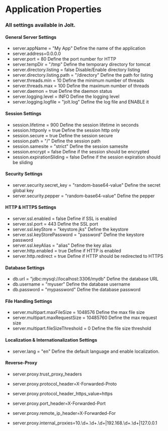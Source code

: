 # Application Properties 

### All settings available in Jolt.

#### General Server Settings
- server.appName = "My App" Define the name of the application
- server.address=0.0.0.0
- server.port = 80 Define the port number for HTTP
- server.tempDir = "/tmp" Define the temporary directory for tomcat
- server.directory.listing = false Disable/Enable directory listing
- server.directory.listing.path = "/directory" Define the path for listing
- server.threads.min = 10 Define the minimum number of threads
- server.threads.max = 100 Define the maximum number of threads
- server.daemon = true Define the daemon status
- server.logging.level = INFO Define the logging level
- server.logging.logfile = "jolt.log" Define the log file and ENABLE it 

#### Session Settings
- session.lifetime = 900 Define the session lifetime in seconds
- session.httponly = true Define the session http only
- session.secure = true Define the session secure
- session.path = "/" Define the session path
- session.samesite = "strict" Define the session samesite
- session.encrypt = false Define if the session should be encrypted
- session.expirationSliding = false Define if the session expiration should be sliding

#### Security Settings

- server.security.secret_key = "random-base64-value" Define the secret global key
- server.security.pepper = "random-base64-value" Define the pepper

#### HTTP & HTTPS Settings

- server.ssl.enabled = false Define if SSL is enabled
- server.ssl.port = 443 Define the SSL port
- server.ssl.keyStore = "keystore.jks" Define the keystore
- server.ssl.keyStorePassword = "password" Define the keystore password
- server.ssl.keyAlias = "alias" Define the key alias
- server.http.enabled = true Define if HTTP is enabled
- server.http.redirect = true Define if HTTP should be redirected to HTTPS

#### Database Settings

- db.url = "jdbc:mysql://localhost:3306/mydb" Define the database URL
- db.username = "myuser" Define the database username
- db.password = "mypassword" Define the database password

#### File Handling Settings

- server.multipart.maxFileSize = 1048576 Define the max file size
- server.multipart.maxRequestSize = 10485760 Define the max request size
- server.multipart.fileSizeThreshold = 0 Define the file size threshold

#### Localization & Internationalization Settings

- server.lang = "en" Define the default language and enable localization.

#### Reverse-Proxy

- server.proxy.trust_proxy_headers
- server.proxy.protocol_header=X-Forwarded-Proto
- server.proxy.protocol_header_https_value=https
- server.proxy.port_header=X-Forwarded-Port
- server.proxy.remote_ip_header=X-Forwarded-For

- server.proxy.internal_proxies=10.\d+.\d+.\d+|192.168.\d+.\d+|127.0.0.1